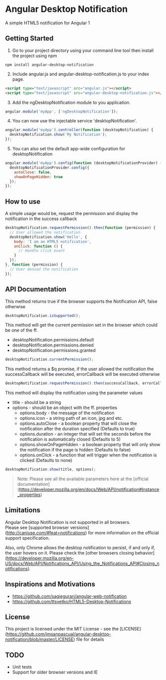 # Angular Desktop Notification
A simple HTML5 notification for Angular 1

## Getting Started
1. Go to your project directory using your command line tool then install the project using npm
 
  ```shell
  npm install angular-desktop-notification
  ```
2. Include angular.js and angular-desktop-notification.js to your index page.

  ```html
  <script type="text/javascript" src="angular.js"></script>
  <script type="text/javascript" src="angular-desktop-notification.js"></script>
  ```
3. Add the ngDesktopNotification module to you application.
  
  ```javascript
  angular.module('myApp', ['ngDesktopNotification']);
  ```
4. You can now use the injectable service 'desktopNotification'.

  ```javascript
  angular.module('myApp').controller(function (desktopNotification) {
    desktopNotification.show('My Notification');
  });
  ```
5. You can also set the default app-wide configuration for desktopNotification

  ```javascript
  angular.module('myApp').config(function (desktopNotificationProvider) {
    desktopNotificationProvider.config({
      autoClose: false,
      showOnPageHidden: true
    });
  });
  ```

## How to use
A simple usage would be, request the permission and display the notification in the success callback
```javascript
desktopNotification.requestPermission().then(function (permission) {
  // User allowed the notification
  desktopNotification.show('Hello', {
    body: 'I am an HTML5 notification',
    onClick: function () {
      // Handle click event
    }
  });
}, function (permission) {
  // User denied the notification
});
```

## API Documentation

This method returns true if the browser supports the Notification API, false otherwise
```javascript
desktopNotification.isSupported();
```

This method will get the current permission set in the browser which could be one of the ff.
- desktopNotification.permissions.default
- desktopNotification.permissions.denied
- desktopNotification.permissions.granted
```javascript
desktopNotification.currentPermission();
```

This method returns a $q promise, if the user allowed the notification the successCallback will be executed, errorCallback will be executed otherwise
```javascript
desktopNotification.requestPermission().then(successCallback, errorCallback);
```

This method will display the notification using the parameter values
- title - should be a string
- options - should be an object with the ff. properties
  - options.body - the message of the notification
  - options.icon - a string path of an icon, jpg and etc.
  - options.autoClose - a boolean property that will close the notification after the duration specified (Defaults to true)
  - options.duration - an integer that will set the seconds before the notification is automatically closed (Defaults to 5)
  - options.showOnPageHidden - a boolean property that will only show the notification if the page is hidden (Defaults to false)
  - options.onClick - a function that will trigger when the notification is clicked (Defaults to none)
```javascript
desktopNotification.show(title, options);
```
> Note: Please see all the available parameters here at the [official documentation] (https://developer.mozilla.org/en/docs/Web/API/notification#Instance_properties)

## Limitations
Angular Desktop Notification is not supported in all browsers.  
Please see [supported browser versions] (http://caniuse.com/#feat=notifications) for more information on the official support specification.

Also, only Chrome allows the desktop notification to persist, if and only if, the user hovers on it. Please check the [other browsers closing behavior] (https://developer.mozilla.org/en-US/docs/Web/API/Notifications_API/Using_the_Notifications_API#Closing_notifications).

## Inspirations and Motivations 
- https://github.com/sagiegurari/angular-web-notification
- https://github.com/ttsvetko/HTML5-Desktop-Notifications

## License
This project is licensed under the MIT License - see the [LICENSE] (https://github.com/jmsanpascual/angular-desktop-notification/blob/master/LICENSE) file for details

## TODO
- Unit tests
- Support for older browser versions and IE
